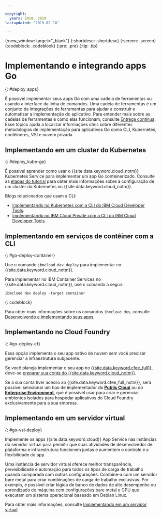 ```yaml
---

copyright:
  years: 2018, 2019
lastupdated: "2019-02-18"

---
```


{:new_window: target="_blank"}
{:shortdesc: .shortdesc}
{:screen: .screen}
{:codeblock: .codeblock}
{:pre: .pre}
{:tip: .tip}

# Implementando e integrando apps Go
{: #deploy_apps}

É possível implementar seus apps Go com uma cadeia de ferramentas ou usando a interface da linha de comandos. Uma cadeia de ferramentas é um conjunto de integrações de ferramentas para ajudar a construir e automatizar a implementação do aplicativo. Para entender mais sobre as cadeias de ferramentas e como elas funcionam, consulte [Entrega contínua](/docs/services/ContinuousDelivery/index.html#cd_getting_started). Esse tópico ajuda a localizar informações úteis sobre diferentes metodologias de implementação para aplicativos Go como CLI, Kubernetes, contêineres, VSI e nuvem privada.

## Implementando em um cluster do Kubernetes
{: #deploy_kube-go}

É possível aprender como usar o {{site.data.keyword.cloud_notm}} Kubernetes Service para implementar um app Go conteinerizado. Consulte as [etapas do tutorial](/docs/containers/cs_cluster.html#cs_cluster) para obter mais informações sobre a configuração de um cluster do Kubernetes no {{site.data.keyword.cloud_notm}}.

Blogs relacionados que usam a CLI:
* [Implementando no Kubernetes com a CLI do IBM Cloud Developer Tools](https://www.ibm.com/blogs/bluemix/2017/09/deploying-kubernetes-ibm-cloud-ibm-cloud-developer-tools-cli/).
* [Implementando no IBM Cloud Private com a CLI do IBM Cloud Developer Tools](https://www.ibm.com/blogs/bluemix/2017/09/deploying-ibm-cloud-private-ibm-cloud-developer-tools-cli/).

## Implementando em serviços de contêiner com a CLI
{: #go-deploy-container}

Use o comando `ibmcloud dev deploy` para implementar no {{site.data.keyword.cloud_notm}}. 

Para implementar no IBM Container Services no {{site.data.keyword.cloud_notm}}, use o comando a seguir:
```
ibmcloud dev deploy -target container 
```
{: codeblock}

Para obter mais informações sobre os comandos `ibmcloud dev`, consulte [Desenvolvendo e implementando seus apps](/docs/cli/index.html).

## Implementando no Cloud Foundry
{: #go-deploy-cf}

Essa opção implementa o seu app nativo de nuvem sem você precisar gerenciar a infraestrutura subjacente.

Se você planeja implementar o seu app no [{{site.data.keyword.cfee_full}}](/docs/cloud-foundry/index.html), deve-se [preparar sua conta do {{site.data.keyword.cloud_notm}}](/docs/cloud-foundry/prepare-account.html).

Se a sua conta tiver acesso ao {{site.data.keyword.cfee_full_notm}}, será possível selecionar um tipo de implementador do **[Public Cloud](/docs/cloud-foundry-public/about-cf.html#about-cf)** ou do **[Enterprise Environment](/docs/cloud-foundry-public/cfee.html#cfee)**, que é possível usar para criar e gerenciar ambientes isolados para hospedar aplicativos do Cloud Foundry exclusivamente para a sua empresa.

## Implementando em um servidor virtual
{: #go-vsi-deploy}

Implemente os apps {{site.data.keyword.cloud}} App Service nas instâncias do servidor virtual para permitir que suas atividades de desenvolvedor de plataforma e infraestrutura funcionem juntas e aumentem o controle e a flexibilidade do app.

Uma instância de servidor virtual oferece melhor transparência, previsibilidade e automação para todos os tipos de carga de trabalho quando comparada com outras configurações. Combine-a com um servidor bare metal para criar combinações de carga de trabalho exclusivas. Por exemplo, é possível criar lógica de banco de dados de alto desempenho ou aprendizado de máquina com configurações bare metal e GPU que executam um sistema operacional baseado em Debian Linux.

Para obter mais informações, consulte [Implementando em um servidor virtual](/docs/apps/vsi-deploy.html#vsi-deploy).

